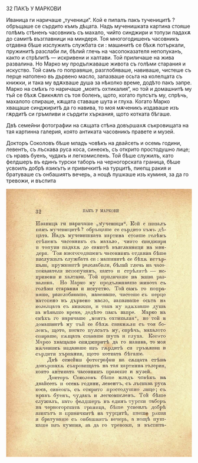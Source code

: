 ﻿32	ПАКЪ У МАРКОВИ

Иваница ги наричаше „тученици“. Кой е пипалъ пакъ тученицитѣ ? обръщаше се сърдито къмъ дѣцата. Надъ мученишката картина стояше голѣмъ стѣненъ часовникъ съ махало, чийто синджири и топузи падахѫ до самитѣ възглавници на миндеря. Тоя многогодишенъ часовникъ отдавна бѣше изслужилъ службата си : машинитѣ се бѣхѫ потъркали, пружинитѣ разслаби ли, бѣлий глечь на часопоказателя непопуканъ, както и стрѣлитѣ — искривени и халтави. Той приличаше на жива развалина. Но Марко му продължаваше живота съ голѣми старания и искуство. Той самъ го поправяше, разглобяваше, навиваше, чистеше съ перце натопено въ дървено масло, запазваше осьта на колелцата съ книжки, и така му вдѫхваше душа за нѣколко време, додѣто пакъ запре. Марко на смѣхъ го наричаше „моятъ охтикалия“, но той и домашнитѣ му тъй се бѣхѫ Свикнѫлп съ тоя боленъ, щото, когато пулсътъ му, спрѣчь, махалото спираше, кѫщата ставаше шута и глуха. Когато Марко хващаше синджиритѣ да го навива, то моя мѫченикъ издаваше изъ гѫрдитѣ си гръмливи и сърдити хъркания, щото котката бѣгаше.

Двѣ семейни фотографии на сѫщата стѣна довършахѫ съкровищата на тая картинна галерия, която антиката часовникъ правете и музей.

Докторъ Соколовъ бѣше младъ човѣкъ на двайсеть и осемь години, левентъ, съ лъскава руса коса, синеокъ, съ открито простодушно лице; съ нравъ буенъ, чудакъ и легкомисленъ. Той бѣше служилъ, като фелдшеръ въ единъ турски таборъ на черногорската граница, бѣше усвоилъ добрѣ язикътъ и привичкитѣ на турцитѣ, пиепщ ракия и братуваше съ онбашиятъ вечерь, а нощѣ пушкаше изъ куминя, за да го тревожи, и въспита

![original](images/043.jpg)

